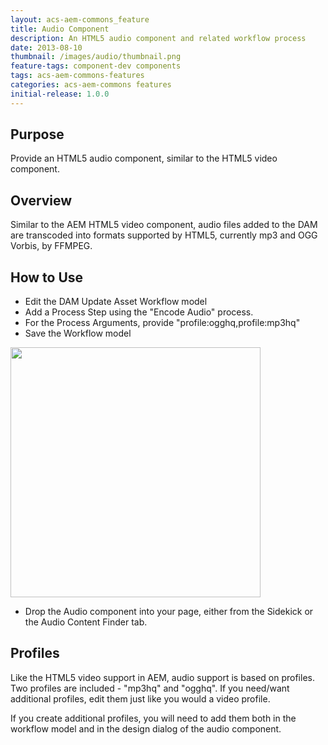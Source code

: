 ```yaml
---
layout: acs-aem-commons_feature
title: Audio Component
description: An HTML5 audio component and related workflow process
date: 2013-08-10
thumbnail: /images/audio/thumbnail.png
feature-tags: component-dev components
tags: acs-aem-commons-features
categories: acs-aem-commons features
initial-release: 1.0.0
---
```


## Purpose

Provide an HTML5 audio component, similar to the HTML5 video component.

## Overview

Similar to the AEM HTML5 video component, audio files added to the DAM are transcoded into formats supported by HTML5, currently mp3 and OGG Vorbis, by FFMPEG.

## How to Use

* Edit the DAM Update Asset Workflow model
* Add a Process Step using the "Encode Audio" process.
* For the Process Arguments, provide "profile:ogghq,profile:mp3hq"
* Save the Workflow model

<img src="{{ site.data.acs-aem-commons.baseurl }}/images/audio/workflow-dialog.png" width="400"/>

* Drop the Audio component into your page, either from the Sidekick or the Audio Content Finder tab.

## Profiles

Like the HTML5 video support in AEM, audio support is based on profiles. Two profiles are included - "mp3hq" and "ogghq". If you need/want additional profiles, edit them just like you would a video profile.

If you create additional profiles, you will need to add them both in the workflow model and in the design dialog of the audio component.
